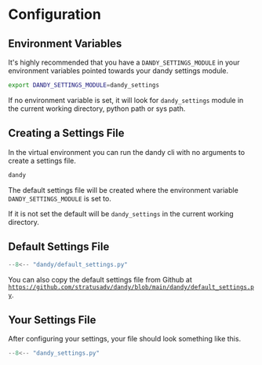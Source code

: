 # Configuration

## Environment Variables

It's highly recommended that you have a `DANDY_SETTINGS_MODULE` in your environment variables pointed towards your dandy settings module.

```bash
export DANDY_SETTINGS_MODULE=dandy_settings
```

If no environment variable is set, it will look for `dandy_settings` module in the current working directory, python path or sys path.

## Creating a Settings File

In the virtual environment you can run the dandy cli with no arguments to create a settings file.

```bash
dandy
```

The default settings file will be created where the environment variable `DANDY_SETTINGS_MODULE` is set to.

If it is not set the default will be `dandy_settings` in the current working directory.

## Default Settings File

```py title="default_settings.py"
--8<-- "dandy/default_settings.py"
```

You can also copy the default settings file from Github at [`https://github.com/stratusadv/dandy/blob/main/dandy/default_settings.py`](https://github.com/stratusadv/dandy/blob/main/dandy/default_settings.py).

## Your Settings File

After configuring your settings, your file should look something like this.

```py title="dandy_settings.py"
--8<-- "dandy_settings.py"
```
